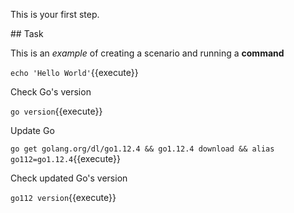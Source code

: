 This is your first step.

## Task

This is an _example_ of creating a scenario and running a **command**

`echo 'Hello World'`{{execute}}

Check Go's version

`go version`{{execute}}

Update Go

`go get golang.org/dl/go1.12.4 && go1.12.4 download && alias go112=go1.12.4`{{execute}}

Check updated Go's version

`go112 version`{{execute}}


